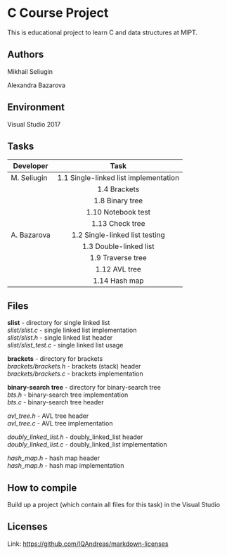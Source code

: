 # C Course Project

This is educational project to learn C and data structures at MIPT.

## Authors

Mikhail Seliugin

Alexandra Bazarova

## Environment

Visual Studio 2017

## Tasks

| Developer      | Task                                    |
| -------------- |:---------------------------------------:|
| M. Seliugin    | 1.1 Single-linked list implementation 
|                | 1.4 Brackets                            |
|                | 1.8 Binary tree                         |
|                | 1.10 Notebook test                      |
|                | 1.13 Check tree                         |
| A. Bazarova    | 1.2 Single-linked list testing          |
|                | 1.3 Double-linked list                  |
|                | 1.9 Traverse tree                       |
|                | 1.12 AVL tree                           |
|                | 1.14 Hash map                           |



## Files

**slist** - directory for single linked list  
*slist/slist.c* - single linked list implementation  
*slist/slist.h* - single linked list header  
*slist/slist_test.c* - single linked list usage

**brackets** - directory for brackets  
*brackets/brackets.h* - brackets (stack) header  
*brackets/brackets.с* - brackets implementation  

**binary-search tree** -  directory for binary-search tree  
*bts.h* - binary-search tree implementation  
*bts.c* - binary-search tree header  

*avl_tree.h* - AVL tree header  
*avl_tree.c* - AVL tree implementation

*doubly_linked_list.h* - doubly_linked_list header  
*doubly_linked_list.c* - doubly_linked_list implementation

*hash_map.h* - hash map header  
*hash_map.h* - hash map implementation

## How to compile

Build up a project (which contain all files for this task)  in the Visual Studio

## Licenses

Link: https://github.com/IQAndreas/markdown-licenses
